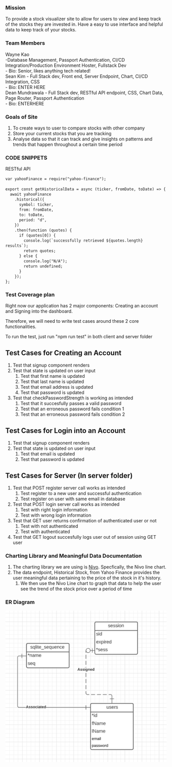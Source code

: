 ### Mission

To provide a stock visualizer site to allow for users to view and keep track of the stocks they are invested in. Have a easy to use interface and helpful data to keep track of your stocks.

### Team Members
Wayne Kao   
    -Database Management, Passport Authentication, CI/CD Integration/Production Environment Hoster, Fullstack Dev  
    - Bio: Senior, likes anything tech related!  
Sean Kim - Full Stack dev, Front end, Server Endpoint, Chart, CI/CD Integration, CSS  
    - Bio: ENTER HERE  
Dean Mundrawala - Full Stack dev, RESTful API endpoint, CSS, Chart Data, Page Router, Passport Authentication  
    - Bio: ENTERHERE  

### Goals of Site
1. To create ways to user to compare stocks with other company
2. Store your current stocks that you are tracking
3. Analyse data so that it can track and give insights on patterns and trends that happen throughout a certain time period

### CODE SNIPPETS
RESTful API
```
var yahooFinance = require("yahoo-finance");

export const getHistoricalData = async (ticker, fromDate, toDate) => {
  await yahooFinance
    .historical({
      symbol: ticker,
      from: fromDate,
      to: toDate,
      period: "d",
    })
    .then(function (quotes) {
      if (quotes[0]) {
        console.log(`successfully retrieved ${quotes.length} results`);
        return quotes;
      } else {
        console.log("N/A");
        return undefined;
      }
    });
};
```

### Test Coverage plan

Right now our application has 2 major components: Creating an account and Signing into the dashboard.

Therefore, we will need to write test cases around these 2 core functionalities.

To run the test, just run "npm run test" in both client and server folder

## Test Cases for Creating an Account

1. Test that signup component renders
2. Test that state is updated on user input
   1. Test that first name is updated
   2. Test that last name is updated
   3. Test that email address is updated
   4. Test that password is updated
3. Test that checkPasswordStrength is working as intended
   1. Test that it succesfully passes a valid password
   2. Test that an erroneous password fails condition 1
   3. Test that an erroneous password fails condition 2

## Test Cases for Login into an Account

1. Test that signup component renders
2. Test that state is updated on user input
   1. Test that email is updated
   2. Test that password is updated

## Test Cases for Server (In server folder)

1. Test that POST register server call works as intended
   1. Test register to a new user and successful authentication
   2. Test register on user with same email in database
2. Test that POST login server call works as intended
   1. Test with right login information
   2. Test with wrong login information
3. Test that GET user returns confirmation of authenticated user or not
   1. Test with not authenticated
   2. Test with authenticated
4. Test that GET logout succesfully logs user out of session using GET user

### Charting Library and Meaningful Data Documentation

1. The charting library we are using is [Nivo](https://nivo.rocks/line). Specfically, the Nivo line chart.
2. The data endpoint, Historical Stock, from Yahoo Finance provides the user meaningful data pertaining to the price of the stock in it's history.
   1. We then use the Nivo Line chart to graph that data to help the user see the trend of the stock price over a period of time


### ER Diagram
![ERD Diagram](/ERD.png?raw=true "ERD Diagram")